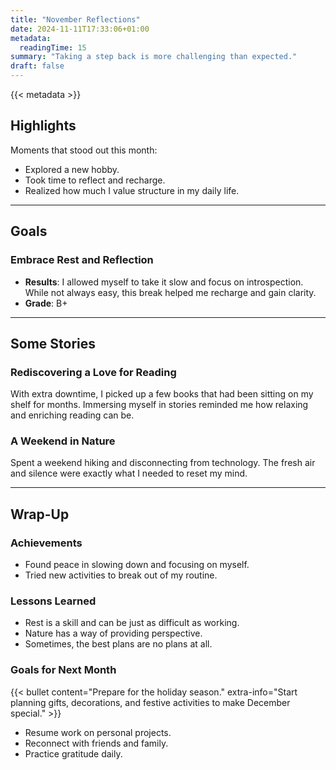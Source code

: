 ```yaml
---
title: "November Reflections"
date: 2024-11-11T17:33:06+01:00
metadata:
  readingTime: 15
summary: "Taking a step back is more challenging than expected."
draft: false
---
```


{{< metadata >}}

## Highlights
Moments that stood out this month:
- Explored a new hobby.
- Took time to reflect and recharge.
- Realized how much I value structure in my daily life.

***

## Goals
### Embrace Rest and Reflection

- **Results**: I allowed myself to take it slow and focus on introspection. While not always easy, this break helped me recharge and gain clarity.
- **Grade**: B+

***

## Some Stories
### Rediscovering a Love for Reading
With extra downtime, I picked up a few books that had been sitting on my shelf for months. Immersing myself in stories reminded me how relaxing and enriching reading can be.

### A Weekend in Nature
Spent a weekend hiking and disconnecting from technology. The fresh air and silence were exactly what I needed to reset my mind.

***

## Wrap-Up
### Achievements
- Found peace in slowing down and focusing on myself.
- Tried new activities to break out of my routine.

### Lessons Learned
- Rest is a skill and can be just as difficult as working.
- Nature has a way of providing perspective.
- Sometimes, the best plans are no plans at all.

### Goals for Next Month
{{< bullet content="Prepare for the holiday season." extra-info="Start planning gifts, decorations, and festive activities to make December special." >}}
- Resume work on personal projects.
- Reconnect with friends and family.
- Practice gratitude daily.
